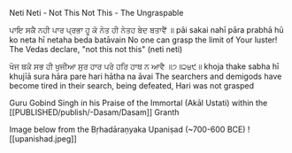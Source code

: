 Neti Neti - Not This Not This - The Ungraspable 

ਪਾਇ ਸਕੈ ਨਹੀ ਪਾਰ ਪ੍ਰਭਾ ਹੂ ਕੋ ਨੇਤ ਹੀ ਨੇਤਹ ਬੇਦ ਬਤਾਵੈਂ ॥ 
pāi sakai nahī pāra prabhā hū ko neta hī netaha beda batāvain 
No one can grasp the limit of Your luster! The Vedas declare, "not this not this" (neti neti) 

ਖੋਜ ਥਕੇ ਸਭ ਹੀ ਖੁਜੀਆ ਸੁਰ ਹਾਰ ਪਰੇ ਹਰਿ ਹਾਥ ਨ ਆਵੈ ॥੭॥੨੪੯॥ 
khoja thake sabha hī khujīā sura hāra pare hari hātha na āvai 
The searchers and demigods have become tired in their search, being defeated, Hari was not grasped 

Guru Gobind Singh in his Praise of the Immortal (Akāl Ustati) within the [[PUBLISHED/publish/-Dasam/Dasam]] Granth

Image below from the Bṛhadāraṇyaka Upaniṣad (~700-600 BCE)
![[upanishad.jpeg]]